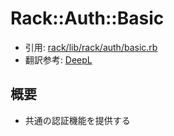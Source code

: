 # Rack::Auth::Basic
- 引用: [rack/lib/rack/auth/basic.rb](https://github.com/rack/rack/blob/master/lib/rack/auth/basic.rb)
- 翻訳参考: [DeepL](https://www.deepl.com/translator)

## 概要
- 共通の認証機能を提供する
